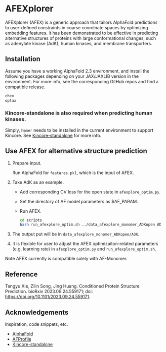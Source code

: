 # AFEXplorer

AFEXplorer (AFEX) is a generic approach that tailors AlphaFold predictions to user-defined constraints in coarse coordinate spaces by optimizing embedding features.
It has been demonstrated to be effective in predicting alternative structures of proteins with large conformational changes, such as adenylate kinase (AdK), human kinases, and membrane transporters.


## Installation

Assume you have a working AlphaFold 2.3 environment, and install the following packages depending on your JAX/JAXLIB version in the environment. For more info, see the corresponding GitHub repos and find a compatible release.
```bash
chex
optax
```

### Kincore-standalone is also required when predicting human kinases.

Simply, `hmmer` needs to be installed in the current environment to support Kincore. See [Kincore-standalone](https://github.com/vivekmodi/Kincore-standalone) for more info.

## Use AFEX for alternative structure prediction

1. Prepare input.

    Run AlphaFold for `features.pkl`, which is the input of AFEX.

2. Take AdK as an example.
   * Add corresponding CV loss for the open state in `afexplore_optim.py`.
   * Set the directory of AF model parameters as $AF_PARAM.
   * Run AFEX.

        ```bash
        cd scripts
        bash run_afexplore_optim.sh ../data_afexplore_monomer_ADKopen ADK out $AF_PARAM 
        ```
3. The output put will be in `data_afexplore_monomer_ADKopen/ADK`.
4. It is flexible for user to adjust the AFEX optimizaiton-related parameters (e.g. learning rate) in `afexplore_optim.py` and `run_afexplore_optim.sh`.

Note AFEX currently is compatible solely with AF-Monomer.

## Reference
Tengyu Xie, Zilin Song, Jing Huang. Conditioned Protein Structure Prediction. bioRxiv 2023.09.24.559171; doi: https://doi.org/10.1101/2023.09.24.559171.

## Acknowledgements

Inspiration, code snippets, etc.

* [AlphaFold](https://github.com/google-deepmind/alphafold)
* [AFProfile](https://github.com/patrickbryant1/AFProfile)
* [Kincore-standalone](https://github.com/vivekmodi/Kincore-standalone)


